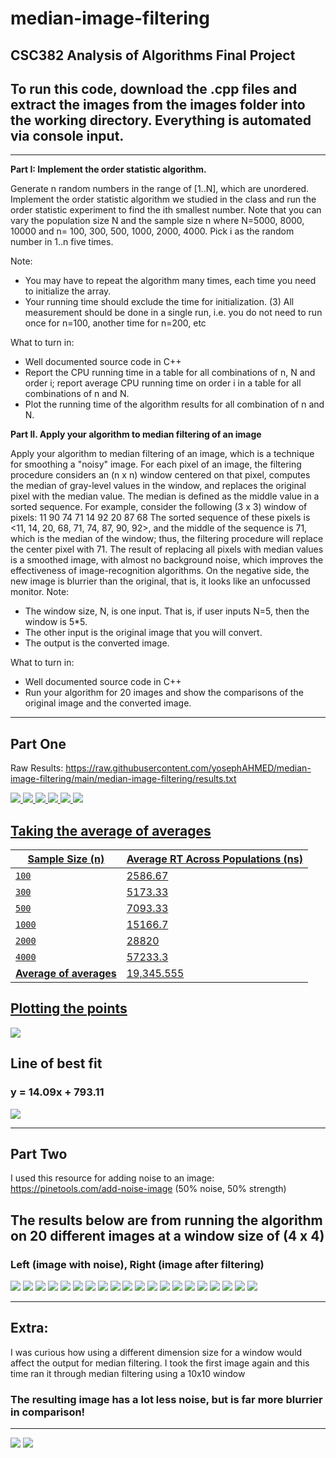 # median-image-filtering
CSC382 Analysis of Algorithms Final Project
---
## To run this code, download the .cpp files and extract the images from the images folder into the working directory. Everything is automated via console input.
---
**Part I: Implement the order statistic algorithm.**

Generate n random numbers in the range of [1..N], which are unordered. 
Implement the order statistic algorithm we studied in the class and run the order statistic experiment to find the ith smallest number. Note that you can vary the population size N and the sample size n where N=5000, 8000, 10000 and n= 100, 300, 500, 1000, 2000, 4000. Pick i as the random number in 1..n five times.

Note: 
- You may have to repeat the algorithm many times, each time you need to initialize the array. 
- Your running time should exclude the time for initialization.  (3) All measurement should be done in a single run, i.e. you do not need to run once for n=100, another time for n=200, etc

What to turn in:
- Well documented source code in C++
-	Report the CPU running time in a table for all combinations of n, N and order i; report average CPU running time on order i in a table for all combinations of n and N.
- Plot the running time of the algorithm results for all combination of n and N.

**Part II. Apply your algorithm to median filtering of an image** 

Apply your algorithm to median filtering of an image, which is a technique for smoothing a "noisy" image. For each pixel of an image, the filtering procedure considers an (n x n) window centered on that pixel, computes the median of gray-level values in the window, and replaces the original pixel with the median value. The median is defined as the middle value in a sorted sequence. For example, consider the following (3 x 3) window of pixels:
 11	 90	 74
 71	 14	 92
 20	 87	 68
The sorted sequence of these pixels is <11, 14, 20, 68, 71, 74, 87, 90, 92>, and the middle of the sequence is 71, which is the median of the window; thus, the filtering procedure will replace the center pixel with 71.
The result of replacing all pixels with median values is a smoothed image, with almost no background noise, which improves the effectiveness of image-recognition algorithms. On the negative side, the new image is blurrier than the original, that is, it looks like an unfocussed monitor.
Note:
- The window size, N, is one input. That is, if user inputs N=5, then the window is 5*5.
- The other input is the original image that you will convert. 
- The output is the converted image.

What to turn in:
- Well documented source code in C++
- Run your algorithm for 20 images and show the comparisons of the original image and the converted image. 

---
Part One
---
Raw Results:
https://raw.githubusercontent.com/yosephAHMED/median-image-filtering/main/median-image-filtering/results.txt

<a href="https://gist.githubusercontent.com/yosephAHMED/71a1143314ff51015f25574c8bc85119/raw/aa71e2fde9dfb23825cf8a1f53d89e0d50c907c5/n100.svg">
  <img src="https://gist.githubusercontent.com/yosephAHMED/71a1143314ff51015f25574c8bc85119/raw/aa71e2fde9dfb23825cf8a1f53d89e0d50c907c5/n100.svg">
 
 <a href="https://gist.githubusercontent.com/yosephAHMED/71a1143314ff51015f25574c8bc85119/raw/aa71e2fde9dfb23825cf8a1f53d89e0d50c907c5/n300.svg">
  <img src="https://gist.githubusercontent.com/yosephAHMED/71a1143314ff51015f25574c8bc85119/raw/aa71e2fde9dfb23825cf8a1f53d89e0d50c907c5/n300.svg">
 
 <a href="https://gist.githubusercontent.com/yosephAHMED/71a1143314ff51015f25574c8bc85119/raw/aa71e2fde9dfb23825cf8a1f53d89e0d50c907c5/n500.svg">
  <img src="https://gist.githubusercontent.com/yosephAHMED/71a1143314ff51015f25574c8bc85119/raw/aa71e2fde9dfb23825cf8a1f53d89e0d50c907c5/n500.svg">
 
 <a href="https://gist.githubusercontent.com/yosephAHMED/71a1143314ff51015f25574c8bc85119/raw/aa71e2fde9dfb23825cf8a1f53d89e0d50c907c5/n1000.svg">
  <img src="https://gist.githubusercontent.com/yosephAHMED/71a1143314ff51015f25574c8bc85119/raw/aa71e2fde9dfb23825cf8a1f53d89e0d50c907c5/n1000.svg">
 
 <a href="https://gist.githubusercontent.com/yosephAHMED/71a1143314ff51015f25574c8bc85119/raw/aa71e2fde9dfb23825cf8a1f53d89e0d50c907c5/n2000.svg">
  <img src="https://gist.githubusercontent.com/yosephAHMED/71a1143314ff51015f25574c8bc85119/raw/aa71e2fde9dfb23825cf8a1f53d89e0d50c907c5/n2000.svg">
 
 <a href="https://gist.githubusercontent.com/yosephAHMED/71a1143314ff51015f25574c8bc85119/raw/aa71e2fde9dfb23825cf8a1f53d89e0d50c907c5/n4000.svg">
  <img src="https://gist.githubusercontent.com/yosephAHMED/71a1143314ff51015f25574c8bc85119/raw/aa71e2fde9dfb23825cf8a1f53d89e0d50c907c5/n4000.svg">

## Taking the average of averages
| Sample Size (n) | Average RT Across Populations (ns) |
| --- | --- |
| `100` | 2586.67 |
| `300` | 5173.33 |
| `500` | 7093.33 |
| `1000` | 15166.7 |
| `2000` | 28820 |
| `4000` | 57233.3 |
| **Average of averages** | 19,345.555 |

## Plotting the points
<a href="https://gist.githubusercontent.com/yosephAHMED/907f4d2599fef5395925fca5ecd04955/raw/8124632cd3491173ec385cb560c260fb4336dd77/desmos-graph%2520(2).svg">
  <img src="https://gist.githubusercontent.com/yosephAHMED/907f4d2599fef5395925fca5ecd04955/raw/8124632cd3491173ec385cb560c260fb4336dd77/desmos-graph%2520(2).svg">
</a>

## Line of best fit
### y = 14.09x + 793.11
<a href="https://gist.githubusercontent.com/yosephAHMED/b2e9a7f8a0fbe4f449423ee471611542/raw/7d422e5dd87537353e3a94847a7f276108bdc711/desmos-graph%2520(3).svg">
  <img src="https://gist.githubusercontent.com/yosephAHMED/b2e9a7f8a0fbe4f449423ee471611542/raw/7d422e5dd87537353e3a94847a7f276108bdc711/desmos-graph%2520(3).svg">
</a>

---
Part Two
---

I used this resource for adding noise to an image: https://pinetools.com/add-noise-image (50% noise, 50% strength)

## The results below are from running the algorithm on 20 different images at a window size of (4 x 4)
### Left (image with noise), Right (image after filtering)

![](images/image1.PNG)
![](images/image2.PNG)
![](images/image3.PNG)
![](images/image4.PNG)
![](images/image5.PNG)
![](images/image6.PNG)
![](images/image7.PNG)
![](images/image8.PNG)
![](images/image9.PNG)
![](images/image10.PNG)
![](images/image11.PNG)
![](images/image12.PNG)
![](images/image13.PNG)
![](images/image14.PNG)
![](images/image15.PNG)
![](images/image16.PNG)
![](images/image17.PNG)
![](images/image18.PNG)
![](images/image19.PNG)
![](images/image20.PNG)

---
## Extra:
I was curious how using a different dimension size for a window would affect the output for median filtering.
I took the first image again and this time ran it through median filtering using a 10x10 window

### The resulting image has a lot less noise, but is far more blurrier in comparison!
---
![](images/image1.PNG)
![](images/image1_10by10.png)
